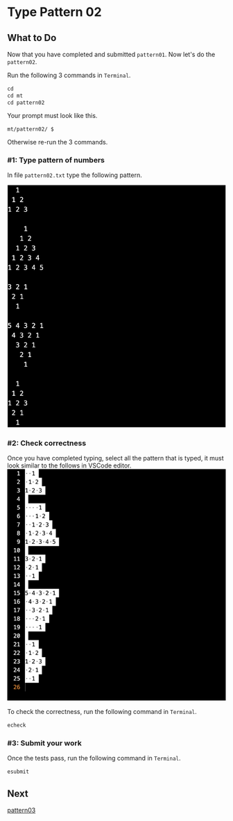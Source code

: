 Type Pattern 02
===============

What to Do
----------
Now that you have completed and submitted `pattern01`. Now let's do the `pattern02`.

Run the following 3 commands in `Terminal`.

    cd
    cd mt
    cd pattern02

Your prompt must look like this.

    mt/pattern02/ $

Otherwise re-run the 3 commands.

### #1: Type pattern of numbers

In file `pattern02.txt` type the following pattern.

![pattern02](./pattern02.png)  

### #2: Check correctness
Once you have completed typing, select all the pattern that is typed, it must look similar to the follows in VSCode editor.  
![pattern02-selected](./pattern02-selected.png)  
  
To check the correctness, run the following command in `Terminal`.
```bash
echeck
```

### #3: Submit your work
Once the tests pass, run the following command in `Terminal`.
```bash
esubmit
```

Next
----
[pattern03](../pattern03/)
